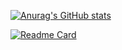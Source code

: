 [![Anurag's GitHub stats](https://github-readme-stats.vercel.app/api?username=cosmiccatandbibbity&bg_color=1e1e2e&text_color=cdd6f4&icon_color=cba6f7&title_color=94e2d5&show_icons=true)](https://github.com/anuraghazra/github-readme-stats)

[![Readme Card](https://github-readme-stats.vercel.app/api/pin/?username=cosmiccatandbibbity&repo=catdatabase&bg_color=1e1e2e&text_color=cdd6f4&icon_color=cba6f7&title_color=94e2d5&show_icons=true)](https://github.com/anuraghazra/github-readme-stats)
